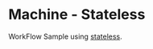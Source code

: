 # Machine - Stateless
WorkFlow Sample using [stateless](https://github.com/dotnet-state-machine/stateless).
